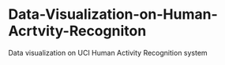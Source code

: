 # Data-Visualization-on-Human-Acrtvity-Recogniton
Data visualization on UCI Human Activity Recognition system
